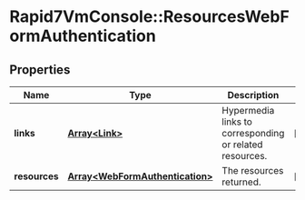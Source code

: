 # Rapid7VmConsole::ResourcesWebFormAuthentication

## Properties
Name | Type | Description | Notes
------------ | ------------- | ------------- | -------------
**links** | [**Array&lt;Link&gt;**](Link.md) | Hypermedia links to corresponding or related resources. | [optional] 
**resources** | [**Array&lt;WebFormAuthentication&gt;**](WebFormAuthentication.md) | The resources returned. | [optional] 


